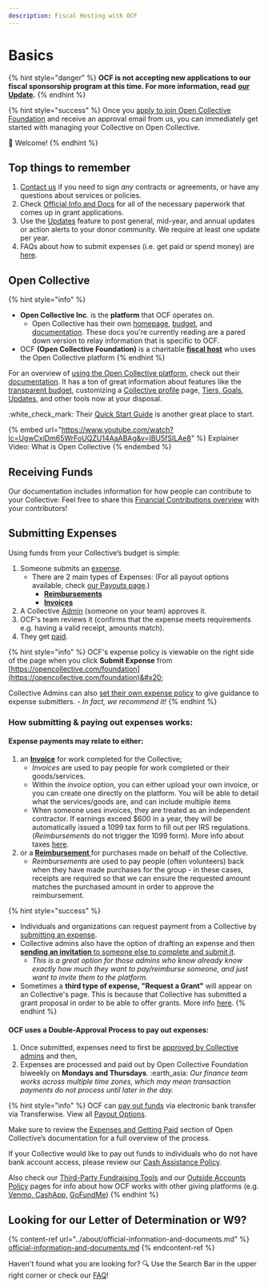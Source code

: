 ```yaml
---
description: Fiscal Hosting with OCF
---
```


# Basics

{% hint style="danger" %}
**OCF is not accepting new applications to our fiscal sponsorship program at this time. For more information, read** [**our Update**](https://opencollective.com/foundation/updates/ocf-slow-down-pausing-new-applications-through-feb-2024)**.**
{% endhint %}

{% hint style="success" %}
Once you [apply to join Open Collective Foundation](../getting-started/how-to-apply/) and receive an approval email from us, you can immediately get started with managing your Collective on Open Collective.

:tada: Welcome!
{% endhint %}

## Top things to remember

1. [Contact us](../about/contact-us.md) if you need to sign _any_ contracts or agreements, or have any questions about services or policies.&#x20;
2. Check [Official Info and Docs](https://docs.opencollective.foundation/about/official-information-and-documents) for all of the necessary paperwork that comes up in grant applications.
3. Use the [Updates](https://docs.opencollective.com/help/collectives/communication#updates) feature to post general, mid-year, and annual updates or action alerts to your donor community. We require at least one update per year.
4. FAQs about how to submit expenses (i.e. get paid or spend money) are [here](../faq/expenses-faq.md).

## Open Collective

{% hint style="info" %}
* **Open Collective Inc**. is the **platform** that OCF operates on.
  * Open Collective has their own [homepage](https://www.opencollective.com), [budget](https://opencollective.com/opencollective#category-ABOUT), and [documentation](https://docs.opencollective.com/help/). These docs you're currently reading are a pared down version to relay information that is specific to OCF.
* OCF **(Open Collective Foundation)** is a charitable [**fiscal host**](../what-we-offer/fiscal-hosting.md) who uses the Open Collective platform
{% endhint %}

For an overview of [using the Open Collective platform](https://opencollective.com/how-it-works), check out their[ documentation](https://docs.opencollective.com). It has a ton of great information about features like the [transparent budget](https://docs.opencollective.com/help/collectives/budget), customizing a [Collective profile](https://docs.opencollective.com/help/collectives/customize-collective) page, [Tiers, Goals](https://docs.opencollective.com/help/collectives/tiers-goals), [Updates](https://docs.opencollective.com/help/collectives/communication), and other tools now at your disposal.

:white\_check\_mark: Their [Quick Start Guide](https://docs.opencollective.com/help/collectives/quick-start-guide) is another great place to start.

{% embed url="https://www.youtube.com/watch?lc=UgwCxiDm65WrFoUQZU14AaABAg&v=IBU5fSILAe8" %}
Explainer Video: What is Open Collective
{% endembed %}

## Receiving Funds

Our documentation includes information for how people can contribute to your Collective: Feel free to share this [Financial Contributions overview](financial-contributions/) with your contributors!

## Submitting Expenses

Using funds from your Collective’s budget is simple:

1. Someone submits an [expense](https://docs.opencollective.com/help/expenses-and-getting-paid/submitting-expenses).
   * There are 2 main types of Expenses: (For all payout options available, check [our Payouts page](payouts/).)
     * [**Reimbursements**](https://docs.opencollective.com/help/expenses-and-getting-paid/submitting-expenses#reimbursements)
     * [**Invoices**](https://docs.opencollective.com/help/expenses-and-getting-paid/submitting-expenses#invoices)
2. A Collective [Admin](https://docs.opencollective.com/help/collectives/core-contributors#roles) (someone on your team) approves it.
3. OCF's team reviews it (confirms that the expense meets requirements e.g. having a valid receipt, amounts match).
4. They get [paid](https://docs.opencollective.com/help/fiscal-hosts/payouts#what-payment-methods-do-you-support-for-withdrawals).

{% hint style="info" %}
OCF's expense policy is viewable on the right side of the page when you click **Submit Expense** from [https://opencollective.com/foundation](https://opencollective.com/foundation)&#x20;

Collective Admins can also [set their own expense policy](https://docs.opencollective.com/help/collectives/expense-policy) to give guidance to expense submitters. - _In fact, we recommend it!_
{% endhint %}

### How submitting & paying out expenses works:

#### **Expense** payments may relate to either:

1. an [**Invoice**](https://docs.opencollective.com/help/expenses-and-getting-paid/submitting-expenses#invoices) for work completed for the Collective;
   * _Invoices_ are used to pay people for work completed or their goods/services.
   * Within the _invoice_ option, you can either upload your own invoice, or you can create one directly on the platform. You will be able to detail what the services/goods are, and can include multiple items
   * When someone uses invoices, they are treated as an independent contractor. If earnings exceed $600 in a year, they will be automatically issued a 1099 tax form to fill out per IRS regulations. (_Reimbursements_ do not trigger the 1099 form). More info about taxes [here](https://docs.opencollective.com/help/expenses-and-getting-paid/tax-information).
2. or a [**Reimbursement** ](https://docs.opencollective.com/help/expenses-and-getting-paid/submitting-expenses#reimbursements)for purchases made on behalf of the Collective.
   * _Reimbursements_ are used to pay people (often volunteers) back when they have made purchases for the group - in these cases, receipts are required so that we can ensure the requested amount matches the purchased amount in order to approve the reimbursement.

{% hint style="success" %}
* Individuals and organizations can request payment from a Collective by [submitting an expense](https://docs.opencollective.com/help/expenses-and-getting-paid/submitting-expenses).
* Collective admins also have the option of drafting an expense and then [**sending an invitation** to someone else to complete and submit it](https://docs.opencollective.com/help/expenses-and-getting-paid/submitting-expenses/nviting-a-third-party-to-submit-an-expense).
  * _This is a great option for those admins who know already know exactly how much they want to pay/reimburse someone, and just want to invite them to the platform._
* Sometimes a **third type of expense, "Request a Grant"** will appear on an Collective's page. This is because that Collective has submitted a grant proposal in order to be able to offer grants. More info [here](https://docs.opencollective.foundation/how-it-works/about-grantmaking).
{% endhint %}

#### OCF uses a Double-Approval Process to pay out expenses:

1. Once submitted, expenses need to first be [approved by Collective admins](https://docs.opencollective.com/help/collectives/approving-expenses) and then,
2. Expenses are processed and paid out by Open Collective Foundation biweekly on **Mondays and Thursdays**. :earth\_asia: _Our finance team works across multiple time zones, which may mean transaction payments do not process until later in the day._

{% hint style="info" %}
OCF can [pay out funds](https://docs.opencollective.com/help/expenses-and-getting-paid/expenses#by-what-method-can-i-get-paid) via electronic bank transfer via Transferwise. View all [Payout Options](payouts/).

Make sure to review the [Expenses and Getting Paid](https://docs.opencollective.com/help/expenses-and-getting-paid/expenses) section of Open Collective’s documentation for a full overview of the process.

If your Collective would like to pay out funds to individuals who do not have bank account access, please review our [Cash Assistance Policy](https://docs.opencollective.foundation/how-it-works/processes-and-limitations/cash-assistance-policy).

Also check our [Third-Party Fundraising Tools](financial-contributions/third-party-fundraising-tools-and-benefits.md) and our [Outside Accounts Policy](policies/outside-accounts-policy.md) pages for info about how OCF works with other giving platforms (e.g. [Venmo, CashApp,](financial-contributions/third-party-fundraising-tools-and-benefits.md#venmo-and-cash-app) [GoFundMe](financial-contributions/third-party-fundraising-tools-and-benefits.md#third-party-tools))
{% endhint %}

## Looking for our Letter of Determination or W9?

{% content-ref url="../about/official-information-and-documents.md" %}
[official-information-and-documents.md](../about/official-information-and-documents.md)
{% endcontent-ref %}

Haven't found what you are looking for? :mag: Use the Search Bar in the upper right corner or check our [FAQ](broken-reference/)!
